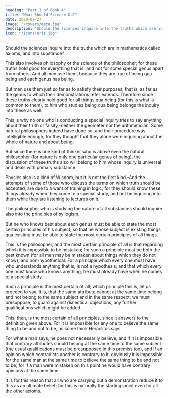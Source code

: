 ```yaml
---
heading: "Part 3 of Book 4"
title: "What Should Science Do?"
date: 2020-09-27
image: "/covers/meta.jpg"
description: "Should the sciences inquire into the truths which are in mathematics called axioms, and into substance?"
icon: "/icons/aris.jpg"
---
```




Should the sciences inquire into the truths which are in mathematics called axioms, and into substance?

This also involves philosophy or the science of the philosopher; for these truths hold good for everything that is, and not for some special genus apart from others. And all men use them, because they are true of being qua being and each genus has being. 

But men use them just so far as to satisfy their purposes; that is, as far as the genus to which their demonstrations refer extends. Therefore since these truths clearly hold good for all things qua being (for this is what is common to them), to him who studies being qua being belongs the inquiry into these as well.

This is why no one who is conducting a special inquiry tries to say anything about their truth or falsity,-neither the geometer nor the arithmetician. Some natural philosophers indeed have done so, and their procedure was intelligible enough; for they thought that they alone were inquiring about the whole of nature and about being. 

But since there is one kind of thinker who is above even the natural philosopher (for nature is only one particular genus of being), the discussion of these truths also will belong to him whose inquiry is universal and deals with primary substance. 

Physics also is a kind of Wisdom, but it is not the first kind.-And the attempts of some of those who discuss the terms on which truth should be accepted, are due to a want of training in logic; for they should know these things already when they come to a special study, and not be inquiring into them while they are listening to lectures on it.

The philosopher who is studying the nature of all substances should inquire also into the principles of syllogism. 

But he who knows best about each genus must be able to state the most certain principles of his subject, so that he whose subject is existing things qua existing must be able to state the most certain principles of all things. 

This is the philosopher, and the most certain principle of all is that regarding which it is impossible to be mistaken; for such a principle must be both the best known (for all men may be mistaken about things which they do not know), and non-hypothetical. For a principle which every one must have who understands anything that is, is not a hypothesis; and that which every one must know who knows anything, he must already have when he comes to a special study. 

Such a principle is the most certain of all; which principle this is, let us proceed to say. It is, that the same attribute cannot at the same time belong and not belong to the same subject and in the same respect; we must presuppose, to guard against dialectical objections, any further qualifications which might be added. 

This, then, is the most certain of all principles, since it answers to the definition given above. For it is impossible for any one to believe the same thing to be and not to be, as some think Heraclitus says. 

For what a man says, he does not necessarily believe; and if it is impossible that contrary attributes should belong at the same time to the same subject (the usual qualifications must be presupposed in this premiss too), and if an opinion which contradicts another is contrary to it, obviously it is impossible for the same man at the same time to believe the same thing to be and not to be; for if a man were mistaken on this point he would have contrary opinions at the same time

It is for this reason that all who are carrying out a demonstration reduce it to this as an ultimate belief; for this is naturally the starting-point even for all the other axioms.

